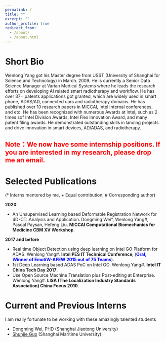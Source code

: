 ```yaml
---
permalink: /
title: ""
excerpt: ""
author_profile: true
redirect_from: 
  - /about/
  - /about.html
---
```


Short Bio
=====

Wenlong Yang got his Master degree from USST (University of Shanghai for Science and Technology) in March. 2009. He is currently a Senior Data Science Manager at Varian Medical Systems where he leads the research efforts on developing AI related smart radiotherapy and workflow. He has over 37+ patents applications got granted, which are widely used in smart phone, ADAS/AD, connected cars and radiotherapy domains. He has published over 10 research papers in MICCAI, Intel internal conferences, and etc. He has been recognized with numerous Awards at Intel, such as 2 times sof Intel Division Awards, Intel Flex Innovation Award, and many patent filing awards. He demonstrated outstanding skills in landing projects and drive innovation in smart devices, AD/ADAS, and radiotherapy. 

<font color="red">**Note**：We now have some internship positions. If you are interested in my research, please drop me an email. </font> 
---

Selected Publications
=====

(\* Interns mentored by me, \+ Equal contribution, \# Corresponding author)

**2020**

+  An Unsupervised Learning based Deformable Registration Network for 4D-CT: Analysis and Application. Dongming Wei\*, Wenlong Yang\#, Pascal Paysan, Hefeng Liu. **MICCAI Computational Biomechanics for Medicine CBM XV Workshop**.


**2017 and before**

+ Real time Object Detection using deep learning on Intel GO Platform for ADAS. Wenlong Yang\#. **Intel PES IT Technical Conference**, (<font color="blue">**Oral, Winner of EmotiW-AFEW 2015 out of 75 Teams**</font>).
+ 1st Deep Learning based ADAS PoC on Intel GO. Wenlong Yang\#. **Intel IT China Tech Day 2017**.
+ Use Open Source Machine Translation plus Post-editing at Enterprise. Wenlong Yang\#. **LISA (The Localization Industry Standards Association) China Focus 2010**.

Current and Previous Interns
=====

I am really fortunate to be working with these amazingly talented students

+ Dongming Wei, PHD (Shanghai Jiaotong University) 
+ [Shunjie Guo](https://shunj-g.github.io/page/) (Shanghai Maritime University)


